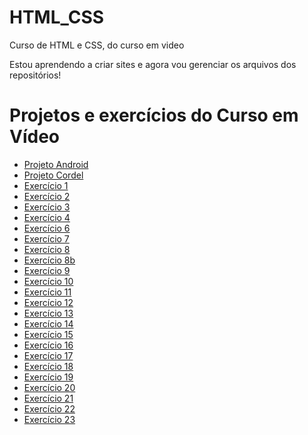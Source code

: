 # HTML_CSS
 Curso de HTML e CSS, do curso em video

Estou aprendendo a criar sites e agora vou gerenciar os arquivos dos repositórios!

# Projetos e exercícios do Curso em Vídeo
<ul>
    <li><a href="https://denilsonpereira.github.io/projeto-android/">Projeto Android</a>
    <li><a href="https://denilsonpereira.github.io/projeto-cordel/">Projeto Cordel</a><br>
    <li><a href="https://denilsonpereira.github.io/html-css/exercicios/ex001/index.html" target="_blank"> Exercício 1</a> 
    <li><a href="https://denilsonpereira.github.io/html-css/exercicios/ex002/index.html" target="_blank"> Exercício 2</a> 
    <li><a href="https://denilsonpereira.github.io/html-css/exercicios/ex003/index.html" target="_blank"> Exercício 3</a> 
    <li><a href="https://denilsonpereira.github.io/html-css/exercicios/ex004/index.html" target="_blank"> Exercício 4</a> 
    <li><a href="https://denilsonpereira.github.io/html-css/exercicios/ex006/index.html" target="_blank"> Exercício 6</a>
    <li><a href="https://denilsonpereira.github.io/html-css/exercicios/ex0007/index.html" target="_blank"> Exercício 7</a>
    <li><a href="https://denilsonpereira.github.io/html-css/exercicios/ex008/index.html" target="_blank"> Exercício 8</a>
    <li><a href="https://denilsonpereira.github.io/html-css/exercicios/ex008b/index.html" target="_blank"> Exercício 8b</a>
    <li><a href="https://denilsonpereira.github.io/html-css/exercicios/ex009/index.html" target="_blank"> Exercício 9</a>
    <li><a href="https://denilsonpereira.github.io/html-css/exercicios/ex0010/index.html" target="_blank"> Exercício 10</a>
    <li><a href="https://denilsonpereira.github.io/html-css/exercicios/ex0011/index.html" target="_blank"> Exercício 11</a>
    <li><a href="https://denilsonpereira.github.io/html-css/exercicios/ex0012/index.html" target="_blank"> Exercício 12</a>
    <li><a href="https://denilsonpereira.github.io/html-css/exercicios/ex0013/index.html" target="_blank"> Exercício 13</a>
    <li><a href="https://denilsonpereira.github.io/html-css/exercicios/ex0014/index.html" target="_blank"> Exercício 14</a>
    <li><a href="https://denilsonpereira.github.io/html-css/exercicios/ex0015/index.html" target="_blank"> Exercício 15</a>
    <li><a href="https://denilsonpereira.github.io/html-css/exercicios/ex0016/index.html" target="_blank"> Exercício 16</a>
    <li><a href="https://denilsonpereira.github.io/html-css/exercicios/ex0017/fontes01.html" target="_blank"> Exercício 17</a>
    <li><a href="https://denilsonpereira.github.io/html-css/exercicios/ex0018/fonte01.html" target="_blank"> Exercício 18</a>
    <li><a href="https://denilsonpereira.github.io/html-css/exercicios/ex0019/seletor01.html" target="_blank"> Exercício 19</a>
    <li><a href="https://denilsonpereira.github.io/html-css/exercicios/ex0020/links.html" target="_blank"> Exercício 20</a>
    <li><a href="https://denilsonpereira.github.io/html-css/exercicios/ex0021/caixa01.html" target="_blank"> Exercício 21</a>
    <li><a href="https://denilsonpereira.github.io/html-css/exercicios/ex0022/fundo001.html" target="_blank"> Exercício 22</a>
    <li><a href="https://denilsonpereira.github.io/html-css/exercicios/ex0022/tabela002.html" target="_blank"> Exercício 23</a>
